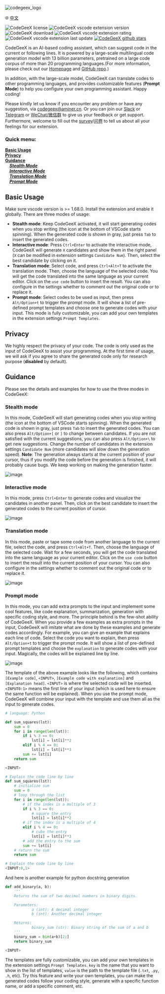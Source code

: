 ![codegeex_logo](https://lfs.aminer.cn/misc/wangshan/pretrain/codegeex/codegeex_logo.png)

🌐 <a href="https://github.com/THUDM/CodeGeeX/blob/main/vscode-extension/README_zh.md" target="_blank">中文</a>

![CodeGeeX license](https://img.shields.io/github/license/THUDM/CodeGeeX?colorA=0B9FE0&colorB=brightgreen)
![CodeGeeX vscode extension version](https://img.shields.io/visual-studio-marketplace/v/aminer.codegeex?colorA=0B9FE0&colorB=brightgreen)
![CodeGeeX download](https://img.shields.io/visual-studio-marketplace/d/aminer.codegeex?colorA=0B9FE0&colorB=brightgreen)
![CodeGeeX vscode extension rating](https://img.shields.io/visual-studio-marketplace/stars/aminer.codegeex?colorA=0B9FE0&colorB=brightgreen)
![CodeGeeX vscode extension last update](https://img.shields.io/visual-studio-marketplace/last-updated/aminer.codegeex?colorA=0B9FE0&colorB=brightgreen)
[![CodeGeeX github stars](https://img.shields.io/github/stars/THUDM/CodeGeeX?style=social)](https://github.com/THUDM/CodeGeeX)

CodeGeeX is an AI-based coding assistant, which can suggest code in the current or following lines.  It is powered by a large-scale multilingual code generation model with 13 billion parameters, pretrained on a large code corpus of more than 20 programming languages.(For more information, please check out our [Homepage](https://models.aminer.cn/codegeex/) and [GitHub repo](https://github.com/THUDM/CodeGeeX).) 

In addition, with the large-scale model, CodeGeeX can translate codes to other programming languages, and  provides customizable features (**Prompt Mode**) to help you configure your own programming assistant. Happy coding!

Please kindly let us know if you encounter any problem or have any suggestion, via [codegeex@aminer.cn](mailto:codegeex@aminer.cn). Or you can join our [Slack](https://join.slack.com/t/codegeexworkspace/shared_invite/zt-1m76zecsi-~JW59Jmvx09lX4Pqv9oE_w) or [Telegram](https://t.me/+IipIayJ32B1jOTg1) or [WeChat/微信群](https://wj.qq.com/s2/11274205/a15b/)  to give us your feedback or get support. Furthermore, welcome to fill out the [survey](https://wj.qq.com/s2/11260705/6cd6/)/[问卷](https://wj.qq.com/s2/11259178/fd49/) to tell us about all your feelings for our extension.

### Quick menu:

**[Basic Usage](#basic-usage)**<br/>
**[Privacy](#privacy)**<br/>
**[Guidance](#guidance)**<br/>
&emsp;***[Stealth Mode](#stealth-mode)***<br />
&emsp;***[Interactive Mode](#interactive-mode)***<br/>
&emsp;***[Translation Mode](#translation-mode)***<br/>
&emsp;***[Prompt Mode](#prompt-mode)***<br/>

## Basic Usage
Make sure vscode version is >= 1.68.0. Install the extension and enable it globally. There are three modes of usage:

-   **Stealth mode**: Keep CodeGeeX activated, it will start generating codes when you stop writing (the icon at the bottom of VSCode starts spinning). When the generated code is shown in gray, just press ``Tab`` to insert the generated codes. 
-   **Interactive mode**: Press ``Ctrl+Enter`` to activate the interactive mode, CodeGeeX will generate ``X`` candidates and show them in the right panel (``X`` can be modified in extension settings ``Candidate Num``). Then, select the best candidate by clicking on it.
-   **Translation mode**: Select code, and press ``Ctrl+Alt+T`` to activate the translation mode. Then, choose the language of the selected code. You will get the code translated into the same language as your current editor. Click on the ``use code`` button to insert the result. You can also configure in the settings whether to comment out the original code or to replace it.
-   **Prompt mode**: Select codes to be used as input, then press ``Alt/Option+t`` to trigger the prompt mode. It will show a list of pre-defined prompt templates and choose one to generate codes with your input. This mode is fully customizable, you can add your own templates in the extension settings ``Prompt Templates``. 

## Privacy

We highly respect the privacy of your code. The code is only used as the input of CodeGeeX to assist your programming. At the first time of usage, we will ask if you agree to share the generated code only for research purpose (**disabled** by default).

## Guidance
Please see the details and examples for how to use the three modes in CodeGeeX:
### Stealth mode
In this mode, CodeGeeX will start generating codes when you stop writing (the icon at the bottom of VSCode starts spinning). When the generated code is shown in gray, just press ``Tab`` to insert the generated codes. You can also press ``Alt/Option+[`` or ``]`` to change between candidates. If you are not satisfied with the current suggestions, you can also press ``Alt/Option+\`` to get new suggestions. Change the number of candidates in the extension settings ``Candidate Num`` (more candidates will slow down the generation speed). **Note**: The generation always starts at the current position of your cursor, thus if you modify the code before the generation is finished, it will probably cause bugs. We keep working on making the generation faster.

![image](https://lfs.aminer.cn/misc/wangshan/pretrain/codegeex/bubble_sort_go.gif)

### Interactive mode
In this mode, press ``Ctrl+Enter`` to generate codes and visualize the candidates in another panel. Then, click on the best candidate to insert the generated codes to the current position of cursor. 

![image](https://lfs.aminer.cn/misc/wangshan/pretrain/codegeex/interactive_mode2.gif)

### Translation mode
In this mode, paste or tape some code from another language to the current file, select the code, and press ``Ctrl+Alt+T``. Then, choose the language of the selected code. Wait for a few seconds, you will get the code translated into the same language as your current editor. Click on the ``use code`` button to insert the result into the current position of your cursor. You can also configure in the settings whether to comment out the original code or to replace it.

![image](https://lfs.aminer.cn/misc/wangshan/pretrain/codegeex/translation_cpp_to_python.gif)

### Prompt mode
In this mode, you can add extra prompts to the input and implement some cool features, like code explanation, summarization, generation with specific coding style, and more. The principle behind is the few-shot ability of CodeGeeX. When you provide a few examples as extra prompts in the input, CodeGeeX will imitate what are done by these examples and generate codes accordingly. For example, you can give an example that explains each line of code. Select the code you want to explain, then press ``Alt/Option+t`` to trigger the prompt mode. It will show a list of pre-defined prompt templates and choose the ``explanation`` to generate codes with your input. Magically, the codes will be explained line by line.

![image](https://lfs.aminer.cn/misc/wangshan/pretrain/codegeex/explanation_python.gif)

The template of the above example looks like the following, which contains ``[Example code]``, ``<INPUT>``, ``[Example code with explanation]`` and ``[Explanation head]``. ``<INPUT>`` is where the selected code will be inserted. ``<INPUT0:1>`` means the first line of your input (which is used here to ensure the same function will be explained). When you use the prompt mode, CodeGeeX will combine your input with the template and use them all as the input to generate codes. 

```python
# language: Python

def sum_squares(lst):
    sum = 0
    for i in range(len(lst)):
        if i % 3 == 0:
            lst[i] = lst[i]**2
        elif i % 4 == 0:
            lst[i] = lst[i]**3
        sum += lst[i]
    return sum

<INPUT>

# Explain the code line by line
def sum_squares(lst):
    # initialize sum
    sum = 0
    # loop through the list
    for i in range(len(lst)):
        # if the index is a multiple of 3
        if i % 3 == 0:
            # square the entry
            lst[i] = lst[i]**2
        # if the index is a multiple of 4
        elif i % 4 == 0:
            # cube the entry
            lst[i] = lst[i]**3
        # add the entry to the sum
        sum += lst[i]
    # return the sum
    return sum

# Explain the code line by line
<INPUT:0,1>
```

And here is another example for python docstring generation    
```python
def add_binary(a, b):
    '''
    Returns the sum of two decimal numbers in binary digits.

    Parameters:
            a (int): A decimal integer
            b (int): Another decimal integer

    Returns:
            binary_sum (str): Binary string of the sum of a and b
    '''
    binary_sum = bin(a+b)[2:]
    return binary_sum

<INPUT>
```

The templates are fully customizable, you can add your own templates in the extension settings ``Prompt Templates``. ``key`` is the name that you want to show in the list of templates, ``value`` is the path to the template file (``.txt``, ``.py``, ``.h``, etc). Try this feature and write your own templates, you can make the generated codes follow your coding style, generate with a specific function name, or add a specific comment, etc.
